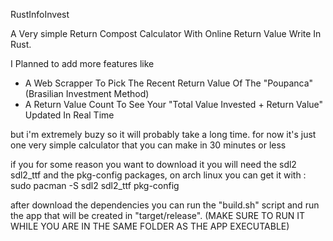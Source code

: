 RustInfoInvest

A Very simple Return Compost Calculator With Online Return Value Write In Rust.

I Planned to add more features like
- A Web Scrapper To Pick The Recent Return Value Of The "Poupanca" (Brasilian Investment Method)
- A Return Value Count To See Your "Total Value Invested + Return Value" Updated In Real Time

but i'm extremely buzy so it will probably take a long time. for now it's just one very simple calculator that you can make in 30 minutes or less

if you for some reason you want to download it you will need the sdl2 sdl2_ttf and the pkg-config packages, on arch linux you can get it with : sudo pacman -S sdl2 sdl2_ttf pkg-config

after download the dependencies you can run the "build.sh" script and run the app that will be created in "target/release". (MAKE SURE TO RUN IT WHILE YOU ARE IN THE SAME FOLDER AS THE APP EXECUTABLE)
